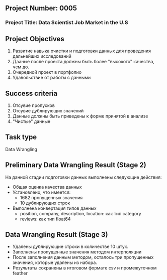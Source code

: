 ## Project Number: 0005


### Project Title: Data Scientist Job Market in the U.S


## Project Objectives

1. Развитие навыка очистки и подготовки данных для проведения дальнейших исследований 
2. Дааные после проекта должны быть более "высокого" качества, чем до. 
3. Очередной проект в портфолио 
4. Удавольствие от работы с данными 

## Success criteria

1. Отсувие пропусков 
2. Отсувие дублирующих значений 
3. Данные должны быть приведены к форме принятой в анализе 
4. "Чистые" данные

## Task type

Data Wrangling

##  Preliminary Data Wrangling Result (Stage 2)

На данной стадии подготовки данных выполнены следующие действия:  

- Общая оценка качества данных
- Установлено, что имеется:
    - 1682 пропущенных значения 
    - 10 дублирующих строк 
- Выполнена конвертация типов данных 
    - position, company, description, location: как тип category 
    - reviews: как тип float64

## Data Wrangling Result (Stage 3)

- Удалены дублирующие строки в количестве 10 штук.
- Заполнены пропущенные значения методом интерполяции
- После заполнения данным методом, осталось три пропущенных значения, которые удалены из набора.    
- Результаты сохранены в итоговом формате csv  и промежуточном feather
